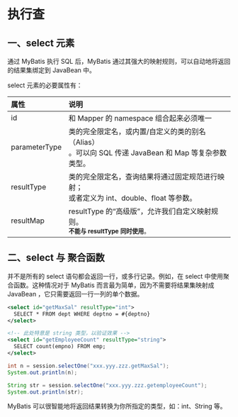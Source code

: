 # 执行查

## 一、select 元素

通过 MyBatis 执行 SQL 后，MyBatis 通过其强大的映射规则，可以自动地将返回的结果集绑定到 JavaBean 中。

select 元素的必要属性有：

| 属性 | 说明 |
| :- | :- |
| id | 和 Mapper 的 namespace 组合起来必须唯一 |
| parameterType | 类的完全限定名，或内置/自定义的类的别名（Alias）<br>。可以向 SQL 传递 JavaBean 和 Map 等复杂参数类型。|
| resultType    | 类的完全限定名，查询结果将通过固定规范进行映射；<br>或者定义为 int、double、float 等参数。|
| resultMap     | resultType 的“高级版”，允许我们自定义映射规则。<br><small>**不能与 resultType 同时使用**。</small>|

## 二、select 与 聚合函数

并不是所有的 select 语句都会返回一行，或多行记录。例如，在 select 中使用聚合函数。这种情况对于 MyBatis 而言最为简单，因为不需要将结果集映射成 JavaBean ，它只需要返回一行一列的单个数据。

```xml
<select id="getMaxSal" resultType="int">
  SELECT * FROM dept WHERE deptno = #{deptno}
</select>

<!-- 此处特意是 string 类型，以验证效果 -->
<select id="getEmployeeCount" resultType="string">
  SELECT count(empno) FROM emp;
</select>
```

```java
int n = session.selectOne("xxx.yyy.zzz.getMaxSal");
System.out.println(n);

String str = session.selectOne("xxx.yyy.zzz.getemployeeCount");
System.out.println(str);
```

MyBatis 可以很智能地将返回结果转换为你所指定的类型，如：int、String 等。
